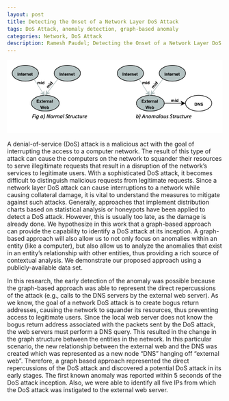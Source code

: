 ```yaml
---
layout: post
title: Detecting the Onset of a Network Layer DoS Attack
tags: DoS Attack, anomaly detection, graph-based anomaly
categories: Network, DoS Attack
description: Ramesh Paudel; Detecting the Onset of a Network Layer DoS Attack
---
```


<div class="topimage">
    <a href="../assets/pics/DoS.png">
        <img src="../assets/pics/DoS.png"
              title="DoS attack graph" alt="DoS attack graph structure"/></a>
    </div>

A denial-of-service (DoS) attack is a malicious act
with the goal of interrupting the access to a computer network.
The result of this type of attack can cause the computers on the
network to squander their resources to serve illegitimate requests
that result in a disruption of the network’s services to legitimate
users. With a sophisticated DoS attack, it becomes difficult to
distinguish malicious requests from legitimate requests. Since a
network layer DoS attack can cause interruptions to a network
while causing collateral damage, it is vital to understand the
measures to mitigate against such attacks. Generally, approaches
that implement distribution charts based on statistical analysis or
honeypots have been applied to detect a DoS attack. However, this
is usually too late, as the damage is already done. We hypothesize
in this work that a graph-based approach can provide the
capability to identify a DoS attack at its inception. A graph-based
approach will also allow us to not only focus on anomalies within
an entity (like a computer), but also allow us to analyze the
anomalies that exist in an entity’s relationship with other entities,
thus providing a rich source of contextual analysis. We
demonstrate our proposed approach using a publicly-available
data set. 

In this research, the early detection of the anomaly
was possible because the graph-based approach was able to
represent the direct repercussions of the attack (e.g., calls to
the DNS servers by the external web server). As we know,
the goal of a network DoS attack is to create bogus return addresses,
causing the network to squander its resources, thus
preventing access to legitimate users. Since the local web
server does not know the bogus return address associated
with the packets sent by the DoS attack, the web servers
must perform a DNS query. This resulted in the change in
the graph structure between the entities in the network. In
this particular scenario, the new relationship between the external
web and the DNS was created which was represented
as a new node “DNS” hanging off “external web”.
Therefore, a graph based approach represented the direct repercussions
of the DoS attack and discovered a potential DoS attack
in its early stages. The first known anomaly was reported
within 5 seconds of the DoS attack inception. Also, we were
able to identify all five IPs from which the DoS attack was
instigated to the external web server.
